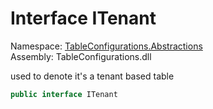 #  Interface ITenant

Namespace: [TableConfigurations.Abstractions](TableConfigurations.Abstractions.md)  
Assembly: TableConfigurations.dll  

used to denote it's a tenant based table

```csharp
public interface ITenant
```

